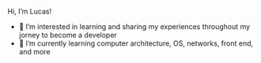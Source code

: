 Hi, I’m Lucas!
- 👀 I’m interested in learning and sharing my experiences throughout my jorney to become a developer
- 🌱 I’m currently learning computer architecture, OS, networks, front end, and more
